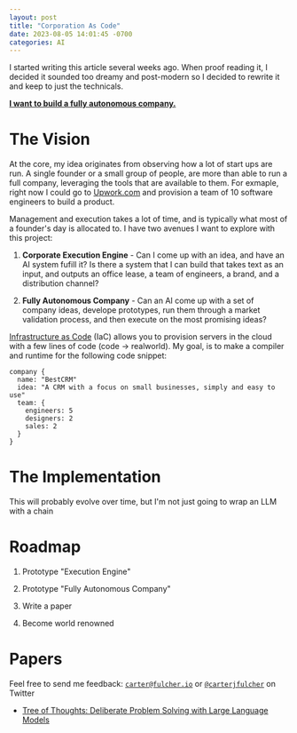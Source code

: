 ```yaml
---
layout: post
title: "Corporation As Code"
date: 2023-08-05 14:01:45 -0700
categories: AI
---
```


I started writing this article several weeks ago. When proof reading it, I decided it sounded too dreamy and post-modern
so I decided to rewrite it and keep to just the technicals.

<ins>**I want to build a fully autonomous company.**</ins>

# The Vision

At the core, my idea originates from observing how a lot of start ups are run. A single founder or a small group of people,
are more than able to run a full company, leveraging the tools that are available to them. For exmaple, right now I
could go to [Upwork.com](https://upwork.com) and provision a team of 10 software engineers to build a product.

Management and execution takes a lot of time, and is typically what most of a founder's day is allocated to. I have two avenues
I want to explore with this project:

1. **Corporate Execution Engine** - Can I come up with an idea, and have an AI system fufill it? Is there a system that I can build
   that takes text as an input, and outputs an office lease, a team of engineers, a brand, and a distribution channel?

2. **Fully Autonomous Company** - Can an AI come up with a set of company ideas, develope prototypes, run them through a
   market validation process, and then execute on the most promising ideas?

[Infrastructure as Code](https://www.redhat.com/en/topics/automation/what-is-infrastructure-as-code-iac) (IaC) allows you to provision
servers in the cloud with a few lines of code (code -> realworld). My goal, is to make a compiler and runtime for the following code snippet:

```
company {
  name: "BestCRM"
  idea: "A CRM with a focus on small businesses, simply and easy to use"
  team: {
    engineers: 5
    designers: 2
    sales: 2
  }
}
```

# The Implementation

This will probably evolve over time, but I'm not just going to wrap an LLM with a chain

# Roadmap

1. Prototype "Execution Engine"

2. Prototype "Fully Autonomous Company"

3. Write a paper

4. Become world renowned

# Papers

Feel free to send me feedback: [`carter@fulcher.io`](mailto:carter@fulcher.io) or [`@carterjfulcher`](https://x.com/carterjfulcher) on Twitter

- [Tree of Thoughts: Deliberate Problem Solving
  with Large Language Models](https://arxiv.org/pdf/2305.10601.pdf)
